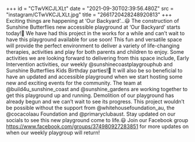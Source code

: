 +++
id = "CTwVKCJLXLt"
date = "2021-09-30T02:39:56.480Z"
src = "instagram/CTwVKCJLXLt.jpg"
title = "2661720428248920813"
+++
Exciting things are happening at ‘Our Backyard’…😃 The construction of Sunshine Butterflies new accessible playground at ‘Our Backyard’ starts today!🎉 We have had this project in the works for a while and can’t wait to have this playground available for use soon! This fun and versatile space will provide the perfect environment to deliver a variety of life-changing therapies, activities and play for both parents and children to enjoy. Some activities we are looking forward to delivering from this space include, Early Intervention activities, our weekly @sunshinecoastplaygrouphub and Sunshine Butterflies Kids Birthday parties!🎉 It will also be so beneficial to have an updated and accessible playground when we start hosting some new and exciting events for the community. The team at @build4u\_sunshine\_coast and @sunshine\_gardens are working together to get this playground up and running. Demolition of our playground has already begun and we can’t wait to see its progress. This project wouldn’t be possible without the support from @whitehousefoundation\_au, the @cocacolaau Foundation and @primaryclubaust. Stay updated on our socials to see this new playground come to life.😃 Join our Facebook group https://www.facebook.com/groups/374980927283851 for more updates on when our weekly playgroup will return!